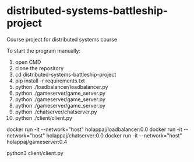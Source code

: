 # distributed-systems-battleship-project
Course project for distributed systems course

To start the program manually:
1. open CMD
2. clone the repository
3. cd distributed-systems-battleship-project
4. pip install -r requirements.txt
5. python ./loadbalancer/loadbalancer.py
6. python ./gameserver/game_server.py
7. python ./gameserver/game_server.py
8. python ./gameserver/game_server.py
9. python ./chatserver/chatserver.py
10. python ./client/client.py


docker run -it --network="host" holappaj/loadbalancer:0.0
docker run -it --network="host" holappaj/chatserver:0.0
docker run -it --network="host" holappaj/gameserver:0.4

python3 client/client.py